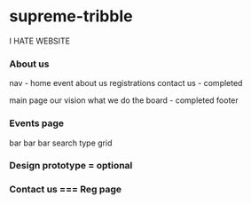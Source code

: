# supreme-tribble

I HATE WEBSITE

### About us
nav - home  event about us registrations contact us - completed

main page 
our vision
what we do
the board - completed
footer


### Events page
bar bar bar
search type 
grid


### Design prototype = optional

### Contact us ===  Reg page
